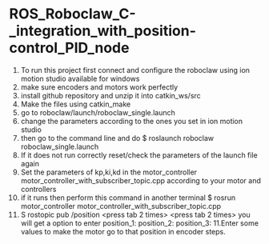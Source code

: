 # ROS_Roboclaw_C-_integration_with_position-control_PID_node
1. To run this project first connect and configure the roboclaw using ion motion studio available for windows
2. make sure encoders and motors work perfectly
3. install github repository and unzip it into catkin_ws/src
4. Make the files using catkin_make
5. go to roboclaw/launch/roboclaw_single.launch
6. change the parameters according to the ones you set in ion motion studio
7. then go to the command line and do $ roslaunch roboclaw roboclaw_single.launch
8. If it does not run correctly reset/check the parameters of the launch file again
9. Set the parameters of kp,ki,kd in the motor_controller motor_controller_with_subscriber_topic.cpp according to your motor and controllers
9. if it runs then perform this command in another terminal $ rosrun motor_controller motor_controller_with_subscriber_topic.cpp
10. S rostopic pub /position <press tab 2 times> <press tab 2 times> you will get a option to enter position_1:
                                                                                                    position_2:
                                                                                                    position_3:
11.Enter some values to make the motor go to that position in encoder steps.
                                                                                                                                                                              
                                                                                                                                                                                                      
